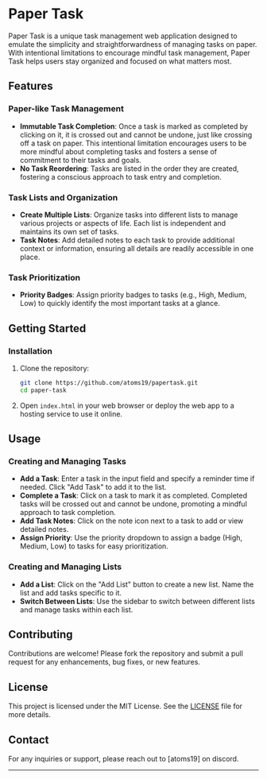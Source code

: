 

# Paper Task

Paper Task is a unique task management web application designed to emulate the simplicity and straightforwardness of managing tasks on paper. With intentional limitations to encourage mindful task management, Paper Task helps users stay organized and focused on what matters most.

## Features

### Paper-like Task Management
- **Immutable Task Completion**: Once a task is marked as completed by clicking on it, it is crossed out and cannot be undone, just like crossing off a task on paper. This intentional limitation encourages users to be more mindful about completing tasks and fosters a sense of commitment to their tasks and goals.
- **No Task Reordering**: Tasks are listed in the order they are created, fostering a conscious approach to task entry and completion.

### Task Lists and Organization
- **Create Multiple Lists**: Organize tasks into different lists to manage various projects or aspects of life. Each list is independent and maintains its own set of tasks.
- **Task Notes**: Add detailed notes to each task to provide additional context or information, ensuring all details are readily accessible in one place.

### Task Prioritization
- **Priority Badges**: Assign priority badges to tasks (e.g., High, Medium, Low) to quickly identify the most important tasks at a glance.

## Getting Started

### Installation
1. Clone the repository:
   ```bash
   git clone https://github.com/atoms19/papertask.git
   cd paper-task
   ```

2. Open `index.html` in your web browser or deploy the web app to a hosting service to use it online.

## Usage

### Creating and Managing Tasks
- **Add a Task**: Enter a task in the input field and specify a reminder time if needed. Click "Add Task" to add it to the list.
- **Complete a Task**: Click on a task to mark it as completed. Completed tasks will be crossed out and cannot be undone, promoting a mindful approach to task completion.
- **Add Task Notes**: Click on the note icon next to a task to add or view detailed notes.
- **Assign Priority**: Use the priority dropdown to assign a badge (High, Medium, Low) to tasks for easy prioritization.

### Creating and Managing Lists
- **Add a List**: Click on the "Add List" button to create a new list. Name the list and add tasks specific to it.
- **Switch Between Lists**: Use the sidebar to switch between different lists and manage tasks within each list.

## Contributing
Contributions are welcome! Please fork the repository and submit a pull request for any enhancements, bug fixes, or new features.

## License
This project is licensed under the MIT License. See the [LICENSE](LICENSE) file for more details.

## Contact
For any inquiries or support, please reach out to [atoms19] on discord.

---
